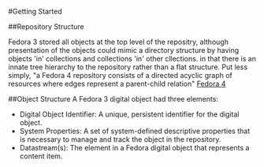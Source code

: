#Getting Started

##Repository Structure

Fedora 3 stored all objects at the top level of the repositry, although presentation of the objects could mimic a directory structure by having objects 'in' collections and collections 'in' other cllections.  in that there is an innate tree hierarchy to the repository rather than a flat structure. Put less simply, "a Fedora 4 repository consists of a directed acyclic graph of resources where edges represent a parent-child relation" [Fedora 4](https://wiki.duraspace.org/display/FEDORA4x/The+Fedora+4+object+model)

##Object Structure
A Fedora 3 digital object had three elements:

* Digital Object Identifier: A unique, persistent identifier for the digital object.
* System Properties: A set of system-defined descriptive properties that is necessary to manage and track the object in the repository.
* Datastream(s): The element in a Fedora digital object that represents a content item.

##
